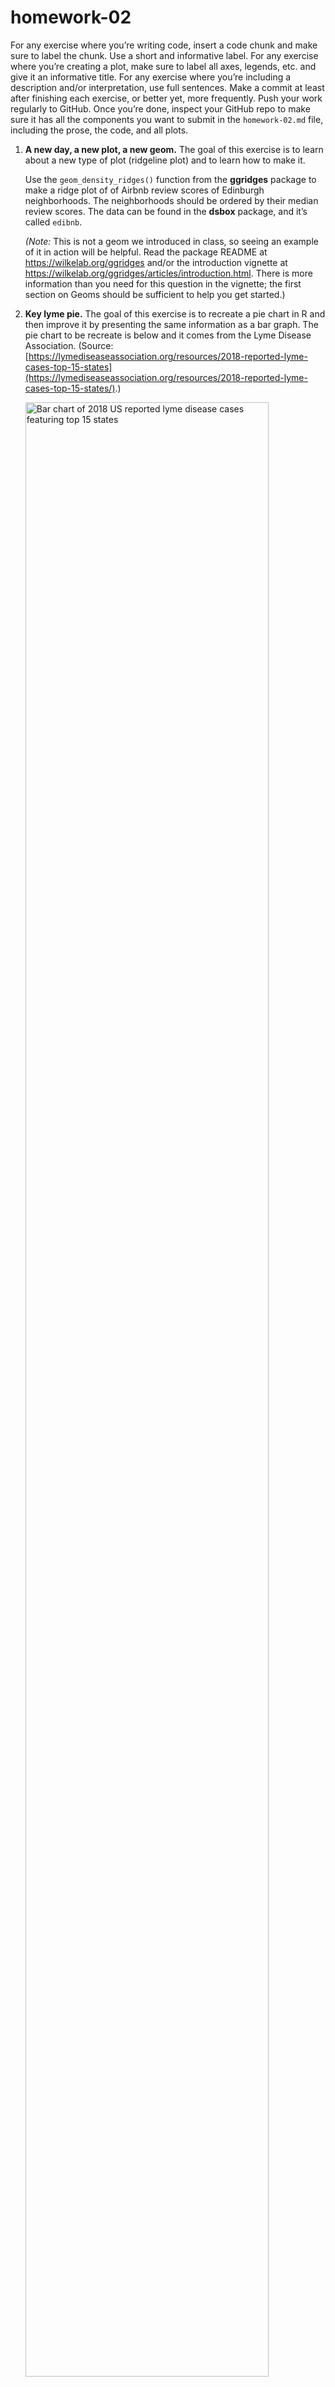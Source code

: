 # homework-02

For any exercise where you’re writing code, insert a code chunk and make
sure to label the chunk. Use a short and informative label. For any
exercise where you’re creating a plot, make sure to label all axes,
legends, etc. and give it an informative title. For any exercise where
you’re including a description and/or interpretation, use full
sentences. Make a commit at least after finishing each exercise, or
better yet, more frequently. Push your work regularly to GitHub. Once
you’re done, inspect your GitHub repo to make sure it has all the
components you want to submit in the `homework-02.md` file, including the
prose, the code, and all plots.

1.  **A new day, a new plot, a new geom.** The goal of this exercise is
    to learn about a new type of plot (ridgeline plot) and to learn how
    to make it.

    Use the `geom_density_ridges()` function from the **ggridges**
    package to make a ridge plot of of Airbnb review scores of Edinburgh
    neighborhoods. The neighborhoods should be ordered by their median
    review scores. The data can be found in the **dsbox** package, and
    it’s called `edibnb`.

    *(Note:* This is not a geom we introduced in class, so seeing an
    example of it in action will be helpful. Read the package README at
    <https://wilkelab.org/ggridges> and/or the introduction vignette at
    <https://wilkelab.org/ggridges/articles/introduction.html>. There is
    more information than you need for this question in the vignette;
    the first section on Geoms should be sufficient to help you get
    started.)

2.  **Key lyme pie.** The goal of this exercise is to recreate a pie
    chart in R and then improve it by presenting the same information as
    a bar graph. The pie chart to be recreate is below and it comes from
    the Lyme Disease Association. (Source:
    [https://lymediseaseassociation.org/resources/2018-reported-lyme-cases-top-15-states](https://lymediseaseassociation.org/resources/2018-reported-lyme-cases-top-15-states/).)

    <img src="images/2018_case_numbers_final.jpg" title="Bar chart of 2018 US reported lyme disease cases featuring top 15 states" alt="Bar chart of 2018 US reported lyme disease cases featuring top 15 states" width="90%" />

    Below are the steps I recommend you follow and some guidance on what
    (not) to worry about:

    -   First, create the data frame: Use the annotations in the
        visualization provided to do this. You should create the new
        data frame using the `tibble()` or the `tribble()` functions.

    -   Then, recreate the pie chart: When recreating the pie chart you
        do not need to

        -   make it a 3D pie chart (2D is sufficient)
        -   match the colors (default ggplot2 colors or any other color
            palette is fine)
        -   annotate the plot in the same way (just the legend is
            sufficient)
        -   match the entire caption (see below for what we want you to
            match)

        However you should,

        -   make a 2D pie chart
        -   present a legend on the right that shows the mapping of the
            colors to states
        -   match the title text, location, and alignment
        -   match the text, location, and alignment of the first two
            lines of the caption

    -   Finally, improve the visualization by presenting this
        information in the form of a bar graph. And as an additional
        challenge, imagine you’re working for the state of Connecticut,
        so highlight that bar corresponding to that state in some way.
        Write a sentence or two describing

3.  **Foreign Connected PACs.** Only American citizens (and immigrants
    with green cards) can contribute to federal politics, but the
    American divisions of foreign companies can form political action
    committees (PACs) and collect contributions from their American
    employees. (Source:
    <https://www.opensecrets.org/political-action-committees-pacs/foreign-connected-pacs/2020>).

    In this exercise you will work with data from contributions to US
    political parties from foreign-connected PACs. The data is stored in
    CSV files in the `data` directory of your repository/project. There
    are 11 files, each for an election cycle between 2000 and 2020. You
    can load all of the data at once using the code below.

    ``` r
    # get a list of files with "Foreign Connected PAC" in their names
    list_of_files <- dir_ls(path = "data", regexp = "Foreign Connected PAC")

    # read all files and row bind them
    # keeping track of the file name in a new column called year
    pac <- read_csv(list_of_files, id = "year")
    ```

    The ultimate goal of this exercise is to recreate yet another plot.
    But there is a nontrivial amount of data wrangling and tidying that
    needs to happen before you can do that. Below are the steps you
    should follow so that you can obtain the necessary interim objects
    we will be looking for as we review your work.

    -   First, clean the names of the variables in the dataset with a
        new function from the
        [**janitor**](http://sfirke.github.io/janitor/) package:
        [`clean_names()`](http://sfirke.github.io/janitor/reference/clean_names.html).
        Then clean and transform the data such that you have something
        like the following at the end.

            ## # A tibble: 2,184 × 6
            ##     year pac_name_affiliate        country_of_orig… parent_company   dems repubs
            ##    <int> <chr>                     <chr>            <chr>           <dbl>  <dbl>
            ##  1  2000 7-Eleven                  Japan            Ito-Yokado       1500   7000
            ##  2  2000 ABB Group                 Switzerland      Asea Brown Bov… 17000  28500
            ##  3  2000 Accenture                 UK               Accenture plc   23000  52984
            ##  4  2000 ACE INA                   UK               ACE Group       12500  26000
            ##  5  2000 Acuson Corp (Siemens AG)  Germany          Siemens AG       2000      0
            ##  6  2000 Adtranz (DaimlerChrysler) Germany          DaimlerChrysle… 10000    500
            ##  7  2000 AE Staley Manufacturing … UK               Tate & Lyle     10000  14000
            ##  8  2000 AEGON USA (AEGON NV)      Netherlands      Aegon NV        10500  47750
            ##  9  2000 AIM Management Group      UK               AMVESCAP        10000  15000
            ## 10  2000 Air Liquide America       France           L'Air Liquide …     0      0
            ## # … with 2,174 more rows

    -   Then, pivot the data longer such that instead of `dems` and
        `repubs` columns you have a column called `party` with levels
        `Democrat` and `Republican` and another column called `amount`
        that contains the amount of contribution.

    -   Then, For each election cycle (`year`) calculate the total
        amount of contributions to Democrat and Republican parties from
        PACs with `country_of_origin` UK. The resulting summary table
        should have two rows for each year of data, one for Democrat and
        one for Republican contributions.

    -   Then, recreate the following visualization.

        <img src="images/pac-uk-plot-1.png" width="90%" />

    -   Finally, remake the same visualization, but for a different
        country. I recommend you choose a country with a substantial
        number of contributions to US politics. Interpret the new
        visualization that you make.

4.  **Hop on.** We have two datasets we’ll work with in this exercise:

    -   `data/rdu-flights-2020.csv`: All flights out of RDU
        (Raleigh-Durham airport) in 2020.

    -   `data/rdu-planes-2020.csv`: Plane metadata for plane tailnumbers
        found in the FAA aircraft registry in 2020.

    The tasks for this question are outlined below:

    -   Load the datasets and then join them such that each row is a
        flight out of RDU. Use `tailnum` as the unique identifier to
        join by. The resulting dataset should contain flights with
        `tailnum`s that exist in both datasets and should be named
        `rdu_flights_planes`. Then, report the number of rows and
        columns in `rdu_flights_planes`. (*Note:* It’s possible that not
        all flights in `rdu-flights-2020.csv` have a corresponding plane
        in `rdu-planes-2020.csv`.)

    -   Create a new variable called `size` that categorizes the planes
        into four: small, medium, large, and jumbo. You can do this
        based on any information in the data that makes sense to you to
        use, but you should explain your reasoning and justify the
        cutoffs you use (with citations and/or additional visualizations
        of other variables in the data).

    -   Create a visualization like the one below. Note that the size of
        the airplane emoji increases with plane size. The data presented
        in your plot will most likely look different than mine because
        you might use different criteria to determine `size` of the
        plane, and that’s ok! And the sizes of the plane emojis may not
        be the same either as it’s difficult (if not impossible) to tell
        from the plot what font sizes I used. Just match the general
        look and layout of the plot. (*Note:* Since ultimately you’ll be
        displaying an emoji in a plot in an R Markdown document, you
        need to add the following chunk option to the chunk where you
        make this plot: `dev = "ragg_png"`. Otherwise the emojis will
        not show up (or will show up as empty rectangles) when you knit
        your document. If you’re interested in learning more about
        modern text features in R, I recommend the following blog post:
        [https://www.tidyverse.org/blog/2021/02/modern-text-features](https://www.tidyverse.org/blog/2021/02/modern-text-features/).)

        <img src="images/plane-lollipop-1.png" width="90%" />

    -   Time to get creative! Create another plot that displays some
        flight patterns in 2020. Your plot should be based on the joined
        `rdu_flights_planes` dataset and the new variable you created,
        `size`, must be one of the variables you represented. You’re
        free to choose any other variables you want for your plot. Along
        with your plot, provide an interpretation.

5.  **Expect More. Plot More.** Make the following image (it’s the logo
    for the retail store [Target](https://www.target.com/)) using
    ggplot2. Write a few sentences describing your approach.

    <img src="images/target-1.png" width="90%" />

    Some tips:

    -   I didn’t give you a dataset to plot, you’ll need to make one.
        Use `tibble()` or `tribble()` to do that again. It really
        doesn’t matter what you choose to include in that dataset as
        long as you achieve the final look.

    -   The red used in the plot is the “Target red”, you can google and
        find out what that is. Don’t forget to cite your source for this
        too!

    -   The registered trademark symbol (R in a circle) can be a bit
        trickier to figure out. There is a only a very small number of
        points associated with that component of the plot. So think of
        it as a “stretch goal” and work on figuring out the rest of the
        plot first.

    -   The aspect ratio of of your plot in your R Markdown document is
        just as important as the plot. Once you figure out the code to
        make the plot, knit your document to make sure it looks good in
        the output of your R Markdown document.

    -   There are many ways you can do this, feel free to discuss with
        classmates but fight the urge to adopt their approach. Instead,
        try to come up with your unique one.
